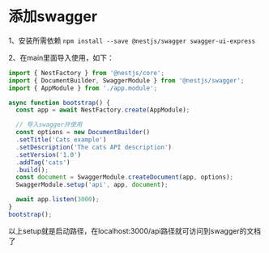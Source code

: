 
# 添加swagger
1、安装所需依赖
`npm install --save @nestjs/swagger swagger-ui-express`

2、在main里面导入使用，如下：
``` ts
import { NestFactory } from '@nestjs/core';
import { DocumentBuilder, SwaggerModule } from '@nestjs/swagger';
import { AppModule } from './app.module';

async function bootstrap() {
  const app = await NestFactory.create(AppModule);

  // 导入swagger并使用
  const options = new DocumentBuilder()
  .setTitle('Cats example')
  .setDescription('The cats API description')
  .setVersion('1.0')
  .addTag('cats')
  .build();
  const document = SwaggerModule.createDocument(app, options);
  SwaggerModule.setup('api', app, document);

  await app.listen(3000);
}
bootstrap();
```

以上setup就是启动路径，在localhost:3000/api路径就可访问到swagger的文档了


